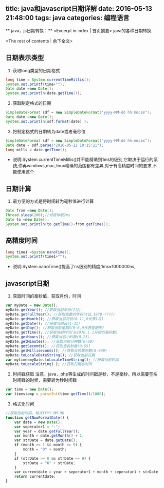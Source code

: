 title: java和javascript日期详解
date: 2016-05-13 21:48:00
tags: java
categories: 编程语言
---
** java，js日期转换：** <Excerpt in index | 首页摘要>
    java的各种日期转换
<!-- more -->
<The rest of contents | 余下全文>

## 日期表示类型
1. 获取long类型的日期格式
```java
long time = System.currentTimeMillis();
System.out.printf(time+"");
Date date =new Date();
System.out.println(date.getTime());
```
2. 获取制定格式的日期
```java
SimpleDateFormat sdf = new SimpleDateFormat("yyyy-MM-dd hh:mm:ss");
Date date =new Date();
System.out.println(sdf.format(date) );
```
3. 把制定格式的日期转为date或者毫秒值
```java
SimpleDateFormat sdf = new SimpleDateFormat("yyyy-MM-dd hh:mm:ss");
Date date = sdf.parse("2016-05-22 10:15:21");
long mills = date.getTime();
```
- 说明:System.currentTimeMillis()并不能精确到1ms的级别,它取决于运行的系统,你再windows,mac,linux精确的范围都有差异,对于有高精度时间的要求,不能使用这个

## 日期计算
1. 最方便的方式是将时间转为毫秒值进行计算
```java
Date from =new Date();
Thread.sleep(200);//线程休眠2ms
Date to =new Date();
System.out.println(to.getTime()-from.getTime());
```

## 高精度时间
```java
long time1 =System.nanoTime();
System.out.printf(time1+"");
```
- 说明:System.nanoTime()提高了ns级别的精度,1ms=1000000ns,

## javascript日期
1. 获取时间的毫秒值，获取月份，时间
```js
var myDate = new Date();
myDate.getYear(); //获取当前年份(2位)
myDate.getFullYear(); //获取完整的年份(4位,1970-????)
myDate.getMonth(); //获取当前月份(0-11,0代表1月)
myDate.getDate(); //获取当前日(1-31)
myDate.getDay(); //获取当前星期X(0-6,0代表星期天)
myDate.getTime(); //获取当前时间(从1970.1.1开始的毫秒数)
myDate.getHours(); //获取当前小时数(0-23)
myDate.getMinutes(); //获取当前分钟数(0-59)
myDate.getSeconds(); //获取当前秒数(0-59)
myDate.getMilliseconds(); //获取当前毫秒数(0-999)
myDate.toLocaleDateString(); //获取当前日期
var mytime=myDate.toLocaleTimeString(); //获取当前时间
myDate.toLocaleString( ); //获取日期与时间
```
2. 时间戳获取
注意，java，php等生成的时间戳是秒，不是毫秒，所以需要签名时间戳的时候，需要转为秒时间戳
```js
var time = new Date();
var timestamp = parseInt(time.getTime()/1000);
```
3. 格式化时间
```js
//获取当前时间，格式YYYY-MM-DD
function getNowFormatDate() {
    var date = new Date();
    var seperator1 = "-";
    var year = date.getFullYear();
    var month = date.getMonth() + 1;
    var strDate = date.getDate();
    if (month >= 1 && month <= 9) {
        month = "0" + month;
    }
    if (strDate >= 0 && strDate <= 9) {
        strDate = "0" + strDate;
    }
    var currentdate = year + seperator1 + month + seperator1 + strDate;
    return currentdate;
}
```
